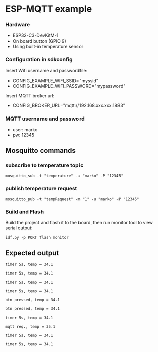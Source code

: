 # ESP-MQTT example

### Hardware 
* ESP32-C3-DevKitM-1
* On board button (GPIO 9)
* Using built-in temperature sensor


### Configuration in sdkconfig 
Insert Wifi username and passwordfile:
- CONFIG_EXAMPLE_WIFI_SSID="myssid"
- CONFIG_EXAMPLE_WIFI_PASSWORD="mypassword"

Insert MQTT broker url:
- CONFIG_BROKER_URL="mqtt://192.168.xxx.xxx:1883"

### MQTT  username and password
- user: marko 
- pw: 12345

## Mosquitto commands

### subscribe to temperature topic
```mosquitto_sub -t "temperature" -u "marko" -P "12345"```


### publish temperature request

```mosquitto_pub -t "tempRequest" -m "1" -u "marko" -P "12345"``` 

### Build and Flash

Build the project and flash it to the board, then run monitor tool to view serial output:

```
idf.py -p PORT flash monitor
```


## Expected output 
```
timer 5s, temp = 34.1

timer 5s, temp = 34.1

timer 5s, temp = 34.1

timer 5s, temp = 34.1

btn pressed, temp = 34.1

btn pressed, temp = 34.1

timer 5s, temp = 34.1

mqtt req., temp = 35.1

timer 5s, temp = 34.1

timer 5s, temp = 34.1
```
